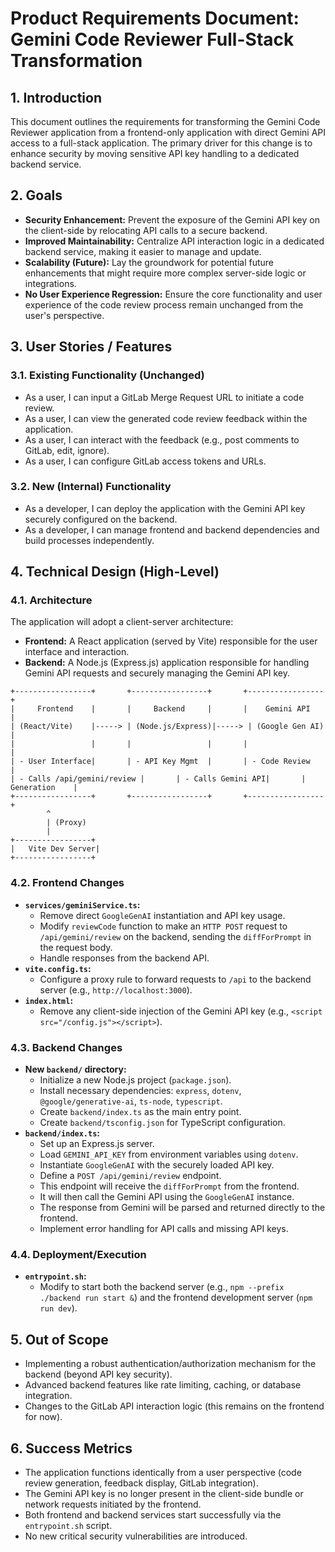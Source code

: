 # Product Requirements Document: Gemini Code Reviewer Full-Stack Transformation

## 1. Introduction

This document outlines the requirements for transforming the Gemini Code Reviewer application from a frontend-only application with direct Gemini API access to a full-stack application. The primary driver for this change is to enhance security by moving sensitive API key handling to a dedicated backend service.

## 2. Goals

*   **Security Enhancement:** Prevent the exposure of the Gemini API key on the client-side by relocating API calls to a secure backend.
*   **Improved Maintainability:** Centralize API interaction logic in a dedicated backend service, making it easier to manage and update.
*   **Scalability (Future):** Lay the groundwork for potential future enhancements that might require more complex server-side logic or integrations.
*   **No User Experience Regression:** Ensure the core functionality and user experience of the code review process remain unchanged from the user's perspective.

## 3. User Stories / Features

### 3.1. Existing Functionality (Unchanged)

*   As a user, I can input a GitLab Merge Request URL to initiate a code review.
*   As a user, I can view the generated code review feedback within the application.
*   As a user, I can interact with the feedback (e.g., post comments to GitLab, edit, ignore).
*   As a user, I can configure GitLab access tokens and URLs.

### 3.2. New (Internal) Functionality

*   As a developer, I can deploy the application with the Gemini API key securely configured on the backend.
*   As a developer, I can manage frontend and backend dependencies and build processes independently.

## 4. Technical Design (High-Level)

### 4.1. Architecture

The application will adopt a client-server architecture:

*   **Frontend:** A React application (served by Vite) responsible for the user interface and interaction.
*   **Backend:** A Node.js (Express.js) application responsible for handling Gemini API requests and securely managing the Gemini API key.

```
+-----------------+       +-----------------+       +-----------------+
|     Frontend    |       |     Backend     |       |    Gemini API   |
| (React/Vite)    |-----> | (Node.js/Express)|-----> | (Google Gen AI) |
|                 |       |                 |       |                 |
| - User Interface|       | - API Key Mgmt  |       | - Code Review   |
| - Calls /api/gemini/review |       | - Calls Gemini API|       |   Generation    |
+-----------------+       +-----------------+       +-----------------+
        ^
        | (Proxy)
        |
+-----------------+
|   Vite Dev Server|
+-----------------+
```

### 4.2. Frontend Changes

*   **`services/geminiService.ts`:**
    *   Remove direct `GoogleGenAI` instantiation and API key usage.
    *   Modify `reviewCode` function to make an `HTTP POST` request to `/api/gemini/review` on the backend, sending the `diffForPrompt` in the request body.
    *   Handle responses from the backend API.
*   **`vite.config.ts`:**
    *   Configure a proxy rule to forward requests to `/api` to the backend server (e.g., `http://localhost:3000`).
*   **`index.html`:**
    *   Remove any client-side injection of the Gemini API key (e.g., `<script src="/config.js"></script>`).

### 4.3. Backend Changes

*   **New `backend/` directory:**
    *   Initialize a new Node.js project (`package.json`).
    *   Install necessary dependencies: `express`, `dotenv`, `@google/generative-ai`, `ts-node`, `typescript`.
    *   Create `backend/index.ts` as the main entry point.
    *   Create `backend/tsconfig.json` for TypeScript configuration.
*   **`backend/index.ts`:**
    *   Set up an Express.js server.
    *   Load `GEMINI_API_KEY` from environment variables using `dotenv`.
    *   Instantiate `GoogleGenAI` with the securely loaded API key.
    *   Define a `POST /api/gemini/review` endpoint.
    *   This endpoint will receive the `diffForPrompt` from the frontend.
    *   It will then call the Gemini API using the `GoogleGenAI` instance.
    *   The response from Gemini will be parsed and returned directly to the frontend.
    *   Implement error handling for API calls and missing API keys.

### 4.4. Deployment/Execution

*   **`entrypoint.sh`:**
    *   Modify to start both the backend server (e.g., `npm --prefix ./backend run start &`) and the frontend development server (`npm run dev`).

## 5. Out of Scope

*   Implementing a robust authentication/authorization mechanism for the backend (beyond API key security).
*   Advanced backend features like rate limiting, caching, or database integration.
*   Changes to the GitLab API interaction logic (this remains on the frontend for now).

## 6. Success Metrics

*   The application functions identically from a user perspective (code review generation, feedback display, GitLab integration).
*   The Gemini API key is no longer present in the client-side bundle or network requests initiated by the frontend.
*   Both frontend and backend services start successfully via the `entrypoint.sh` script.
*   No new critical security vulnerabilities are introduced.
